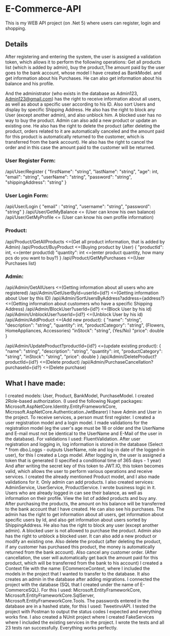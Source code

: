 # E-Commerce-API
This is my WEB API project (on .Net 5) where users can register, login and shopping.
## Details
After registering and entering the system, the user is assigned a validation token,
which allows it to perform the following operations: Get all products list (which is added by admin), buy the product,The amount paid by the user goes to the bank account, whose model I have created as BankModel.
and get information about his Purchases. He can also get information about his balance and his profile.

And the administrator (who exists in the database as Admin123, Admin123@gmail.com) has the right to receive information about all users, as well as about a specific user according to his ID. Also sort Users and display by specific Shipping Address. He also has the right to block any User (except another admin), and also unblock him. A blocked user has no way to buy the product.
Admin can also add a new product or update an existing one. He also has the right to delete the product (after deleting the product, orders related to it are automatically canceled and the amount paid for this product is automatically returned to the customer, which is transferred from the bank account).
He also has the right to cancel the order and in this case the amount paid to the customer will be returned.

### User Register Form:
/api/User/Register
{
"firstName": "string",
  "lastName": "string",
  "age": int,
  "email": "string",
  "userName": "string",
  "password": "string",
  "shippingAddress": "string"
}

### User Login Form:
/api/User/Login
{
   "email" : "string",
  "username": "string",
  "password": "string"
}
/api/User/GetMyBalance     <= (User can know his own balance)
/api/User/GetMyProfile     <= (User can know his own profile information)

### Product:
/api/Product/GetAllProducts  <=(Get all product information, that is added by Admin)
/api/Product/BuyProduct                           <=(Buying product by User)
{
  "productId": int,                              <=(enter productId)
  "quantity": int                                <=(enter product quantity, how many pcs do you want to buy?)
}
/api/Product/GetMyPurchases                      <=(User Purchases list)   

### Admin:
/api/Admin/GetAllUsers                           <=(Getting information about all users who are registered)
/api/Admin/GetUserById=userId={id?}              <=(Getting information about User by this ID)
/api/Admin/SortUsersByAddress?address={address?}             <=(Getting information about customers who have a specific Shipping Address)
/api/Admin/BlockUser?userId={id?}                            <=(Block User by his id)
/api/Admin/UnblockUser?userId={id?}                          <=(Unblock User by his id)
/api/Admin/AddProduct                            <=(Add new product):
{
  "name": "string",
  "description": "string",
  "quantity": int,
  "productCategory": "string",   (Flowers, HomeAppliances, Accessories)
  "inStock": "string", (Yes/No)
  "price": double
}

​/api​/Admin​/UpdateProduct?productId={id?}                     <=(update existing product):
{
  "name": "string",
  "description": "string",
  "quantity": int,
  "productCategory": "string",
  "inStock": "string",
  "price": double
}
/api/Admin/DeleteProduct?productId={id?}                    <=(Delete product)
/api/Admin/PurchaseCancellation?purchaseId={id?}            <=(Delete purchase)

## What I have made:
I created models: User, Product, BankModel, PurchaseModel.
I created 2Role-based authorization. (I used the following Nuget packages: Microsoft.AspNetCore.Identity.EntityFrameworkCore, Microsoft.AspNetCore.Authentication.JwtBearer) I have Admin and User in the project. To receive services, a person must first register. I created a user registration model and a login model. I made validations for the registration model (eg the user's age must be 18 or older and the UserName and E-mail must not be identical to the UserName and E-Mail of the user in the database). For validations I used: FluentValidation. After user registration and logging in, log information is stored in the database (Select * from dbo.Loggs - outputs UserName, role and log-in date of the logged-in user), for this I created a Logs model.
After logging in, the user is assigned a token that is generated (I specified a conditional time of 365 days - 1 year)
And after writing the secret key of this token to JWT.IO, this token becomes valid, which allows the user to perform various operations and receive services.
I created the already mentioned Product model, and I also made validations for it. Only admin can add products. I also created services: AdminService, UserService, ProductService. I wrote business logic in it. Users who are already logged in can see their balance, as well as information on their profile. View the list of added products and buy any. After purchasing the products, the amount on his balance will be transferred to the bank account that I have created. He can also see his purchases.
The admin has the right to get information about all users, get information about specific users by Id, and also get information about users sorted by ShippingAddress.
He also has the right to block any user (except another admin). A blocked user is not allowed to purchase the product.
Admin also has the right to unblock a blocked user.
It can also add a new product or modify an existing one. Also delete the product (after deleting the product, if any customer has purchased this product, the money is automatically returned from the bank account). Also cancel any customer order. (After cancellation, the user will automatically get back the amount paid for this product, which will be transferred from the bank to his account)
I created a Context file with the name: ECommerceContext, where I included the models in the project that I wanted to transfer to the database. It also creates an admin in the database after adding migrations.
I connected the project with the database (SQL that I created under the name of E-CommerceSQL).
For this I used: Microsoft.EntityFrameworkCore, Microsoft.EntityFrameworkCore.SqlServer, Microsoft.EntityFrameworkCore.Tools.
The passwords entered in the database are in a hashed state, for this I used: TweetinviAPI.
I tested the project with Postman to output the status codes I expected and everything works fine.
I also created a NUnit project where I created FakeServices where I included the existing services in the project. I wrote the tests and all 23 tests ran successfully.
Everything works perfectly.
